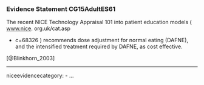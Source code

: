 ### Evidence Statement CG15AdultES61
The recent NICE Technology Appraisal 101 into patient education models ( www.nice. org.uk/cat.asp
*  c=68326 ) recommends dose adjustment for normal eating (DAFNE), and the intensified treatment required by DAFNE, as cost effective.

[@Blinkhorn_2003]

---
niceevidencecategory: -
...


